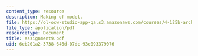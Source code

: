 ```yaml
---
content_type: resource
description: Making of model.
file: https://ol-ocw-studio-app-qa.s3.amazonaws.com/courses/4-125b-architecture-studio-building-in-landscapes-fall-2005/6eb201a23738646d07dc93c093379076_assignment9.pdf
file_type: application/pdf
resourcetype: Document
title: assignment9.pdf
uid: 6eb201a2-3738-646d-07dc-93c093379076
---
```

